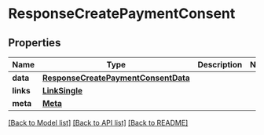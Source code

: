# ResponseCreatePaymentConsent

## Properties
Name | Type | Description | Notes
------------ | ------------- | ------------- | -------------
**data** | [**ResponseCreatePaymentConsentData**](ResponseCreatePaymentConsentData.md) |  | 
**links** | [**LinkSingle**](LinkSingle.md) |  | 
**meta** | [**Meta**](Meta.md) |  | 

[[Back to Model list]](../README.md#documentation-for-models) [[Back to API list]](../README.md#documentation-for-api-endpoints) [[Back to README]](../README.md)

